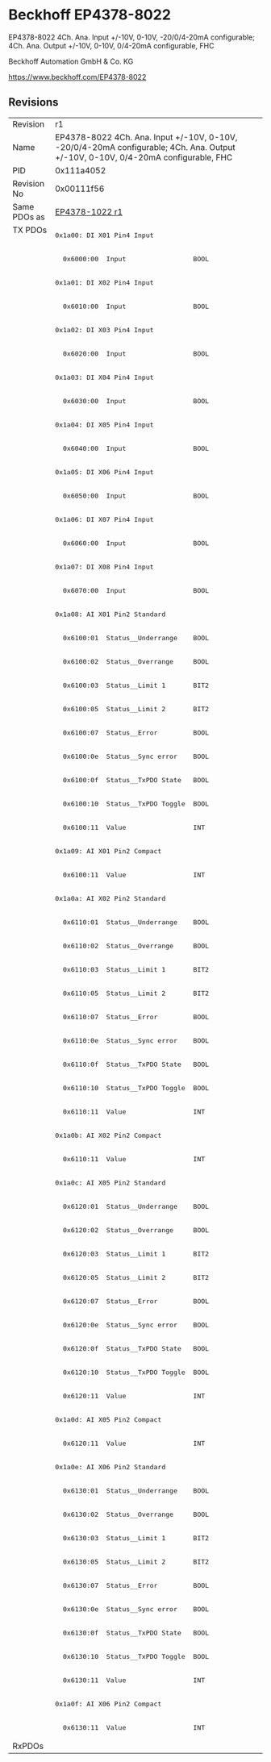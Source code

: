 # Beckhoff EP4378-8022

EP4378-8022 4Ch. Ana. Input +/-10V, 0-10V, -20/0/4-20mA configurable; 4Ch. Ana. Output +/-10V, 0-10V, 0/4-20mA configurable, FHC

Beckhoff Automation GmbH & Co. KG

https://www.beckhoff.com/EP4378-8022

## Revisions
<table>
<tr>
<td>Revision</td>
<td>r1</td>
</tr>
<tr>
<td>Name</td>
<td>EP4378-8022 4Ch. Ana. Input +/-10V, 0-10V, -20/0/4-20mA configurable; 4Ch. Ana. Output +/-10V, 0-10V, 0/4-20mA configurable, FHC</td>
</tr>
<tr>
<td>PID</td>
<td>0x111a4052</td>
</tr>
<tr>
<td>Revision No</td>
<td>0x00111f56</td>
</tr>
<tr>
<td>Same PDOs as</td>
<td><a href="EP4378-1022.md">EP4378-1022 r1</a></td>
</tr>
<tr>
<td rowspan=64 valign=top>TX PDOs</td>
<td><pre>0x1a00: DI X01 Pin4 Input</pre></td>
<td></td>
</tr>
<tr>
<td><pre>  0x6000:00  Input                 BOOL</pre></td>
</tr>
<tr>
<td><pre>0x1a01: DI X02 Pin4 Input</pre></td>
</tr>
<tr>
<td><pre>  0x6010:00  Input                 BOOL</pre></td>
</tr>
<tr>
<td><pre>0x1a02: DI X03 Pin4 Input</pre></td>
</tr>
<tr>
<td><pre>  0x6020:00  Input                 BOOL</pre></td>
</tr>
<tr>
<td><pre>0x1a03: DI X04 Pin4 Input</pre></td>
</tr>
<tr>
<td><pre>  0x6030:00  Input                 BOOL</pre></td>
</tr>
<tr>
<td><pre>0x1a04: DI X05 Pin4 Input</pre></td>
</tr>
<tr>
<td><pre>  0x6040:00  Input                 BOOL</pre></td>
</tr>
<tr>
<td><pre>0x1a05: DI X06 Pin4 Input</pre></td>
</tr>
<tr>
<td><pre>  0x6050:00  Input                 BOOL</pre></td>
</tr>
<tr>
<td><pre>0x1a06: DI X07 Pin4 Input</pre></td>
</tr>
<tr>
<td><pre>  0x6060:00  Input                 BOOL</pre></td>
</tr>
<tr>
<td><pre>0x1a07: DI X08 Pin4 Input</pre></td>
</tr>
<tr>
<td><pre>  0x6070:00  Input                 BOOL</pre></td>
</tr>
<tr>
<td><pre>0x1a08: AI X01 Pin2 Standard</pre></td>
</tr>
<tr>
<td><pre>  0x6100:01  Status__Underrange    BOOL</pre></td>
</tr>
<tr>
<td><pre>  0x6100:02  Status__Overrange     BOOL</pre></td>
</tr>
<tr>
<td><pre>  0x6100:03  Status__Limit 1       BIT2</pre></td>
</tr>
<tr>
<td><pre>  0x6100:05  Status__Limit 2       BIT2</pre></td>
</tr>
<tr>
<td><pre>  0x6100:07  Status__Error         BOOL</pre></td>
</tr>
<tr>
<td><pre>  0x6100:0e  Status__Sync error    BOOL</pre></td>
</tr>
<tr>
<td><pre>  0x6100:0f  Status__TxPDO State   BOOL</pre></td>
</tr>
<tr>
<td><pre>  0x6100:10  Status__TxPDO Toggle  BOOL</pre></td>
</tr>
<tr>
<td><pre>  0x6100:11  Value                 INT</pre></td>
</tr>
<tr>
<td><pre>0x1a09: AI X01 Pin2 Compact</pre></td>
</tr>
<tr>
<td><pre>  0x6100:11  Value                 INT</pre></td>
</tr>
<tr>
<td><pre>0x1a0a: AI X02 Pin2 Standard</pre></td>
</tr>
<tr>
<td><pre>  0x6110:01  Status__Underrange    BOOL</pre></td>
</tr>
<tr>
<td><pre>  0x6110:02  Status__Overrange     BOOL</pre></td>
</tr>
<tr>
<td><pre>  0x6110:03  Status__Limit 1       BIT2</pre></td>
</tr>
<tr>
<td><pre>  0x6110:05  Status__Limit 2       BIT2</pre></td>
</tr>
<tr>
<td><pre>  0x6110:07  Status__Error         BOOL</pre></td>
</tr>
<tr>
<td><pre>  0x6110:0e  Status__Sync error    BOOL</pre></td>
</tr>
<tr>
<td><pre>  0x6110:0f  Status__TxPDO State   BOOL</pre></td>
</tr>
<tr>
<td><pre>  0x6110:10  Status__TxPDO Toggle  BOOL</pre></td>
</tr>
<tr>
<td><pre>  0x6110:11  Value                 INT</pre></td>
</tr>
<tr>
<td><pre>0x1a0b: AI X02 Pin2 Compact</pre></td>
</tr>
<tr>
<td><pre>  0x6110:11  Value                 INT</pre></td>
</tr>
<tr>
<td><pre>0x1a0c: AI X05 Pin2 Standard</pre></td>
</tr>
<tr>
<td><pre>  0x6120:01  Status__Underrange    BOOL</pre></td>
</tr>
<tr>
<td><pre>  0x6120:02  Status__Overrange     BOOL</pre></td>
</tr>
<tr>
<td><pre>  0x6120:03  Status__Limit 1       BIT2</pre></td>
</tr>
<tr>
<td><pre>  0x6120:05  Status__Limit 2       BIT2</pre></td>
</tr>
<tr>
<td><pre>  0x6120:07  Status__Error         BOOL</pre></td>
</tr>
<tr>
<td><pre>  0x6120:0e  Status__Sync error    BOOL</pre></td>
</tr>
<tr>
<td><pre>  0x6120:0f  Status__TxPDO State   BOOL</pre></td>
</tr>
<tr>
<td><pre>  0x6120:10  Status__TxPDO Toggle  BOOL</pre></td>
</tr>
<tr>
<td><pre>  0x6120:11  Value                 INT</pre></td>
</tr>
<tr>
<td><pre>0x1a0d: AI X05 Pin2 Compact</pre></td>
</tr>
<tr>
<td><pre>  0x6120:11  Value                 INT</pre></td>
</tr>
<tr>
<td><pre>0x1a0e: AI X06 Pin2 Standard</pre></td>
</tr>
<tr>
<td><pre>  0x6130:01  Status__Underrange    BOOL</pre></td>
</tr>
<tr>
<td><pre>  0x6130:02  Status__Overrange     BOOL</pre></td>
</tr>
<tr>
<td><pre>  0x6130:03  Status__Limit 1       BIT2</pre></td>
</tr>
<tr>
<td><pre>  0x6130:05  Status__Limit 2       BIT2</pre></td>
</tr>
<tr>
<td><pre>  0x6130:07  Status__Error         BOOL</pre></td>
</tr>
<tr>
<td><pre>  0x6130:0e  Status__Sync error    BOOL</pre></td>
</tr>
<tr>
<td><pre>  0x6130:0f  Status__TxPDO State   BOOL</pre></td>
</tr>
<tr>
<td><pre>  0x6130:10  Status__TxPDO Toggle  BOOL</pre></td>
</tr>
<tr>
<td><pre>  0x6130:11  Value                 INT</pre></td>
</tr>
<tr>
<td><pre>0x1a0f: AI X06 Pin2 Compact</pre></td>
</tr>
<tr>
<td><pre>  0x6130:11  Value                 INT</pre></td>
</tr>
<tr>
<td>RxPDOs</td>
<td></td>
</tr>
</table>
